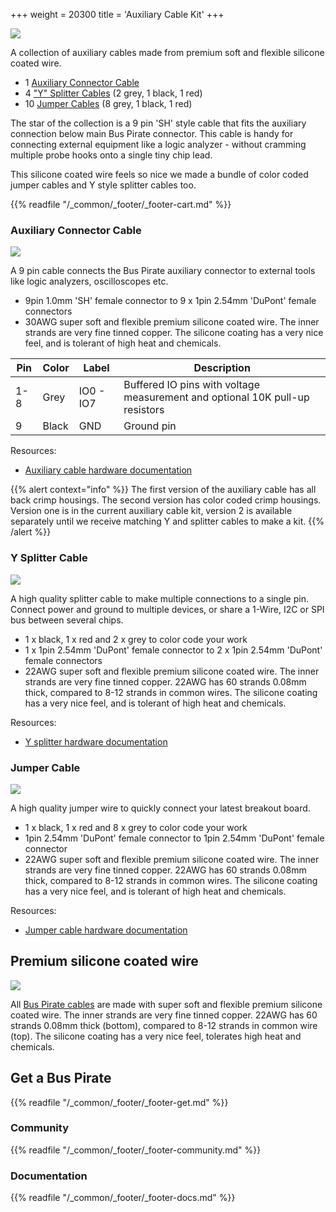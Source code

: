 +++
weight = 20300
title = 'Auxiliary Cable Kit'
+++

![](/images/docs/fw/bp5-promo-13.jpg)

A collection of auxiliary cables made from premium soft and flexible silicone coated wire.

- 1 [Auxiliary Connector Cable](https://hardware.buspirate.com/cables/#auxiliary-cable)
- 4 ["Y" Splitter Cables](https://hardware.buspirate.com/cables/#y-splitter-cable) (2 grey, 1 black, 1 red)
- 10 [Jumper Cables](https://hardware.buspirate.com/cables/#jumper-cable) (8 grey, 1 black, 1 red)

The star of the collection is a 9 pin 'SH' style cable that fits the auxiliary connection below main Bus Pirate connector. This cable is handy for connecting external equipment like a logic analyzer - without cramming multiple probe hooks onto a single tiny chip lead. 

This silicone coated wire feels so nice we made a bundle of color coded jumper cables and Y style splitter cables too.



{{% readfile "/_common/_footer/_footer-cart.md" %}}

### Auxiliary Connector Cable

![](/images/docs/fw/bp5-promo-1.jpg)

A 9 pin cable connects the Bus Pirate auxiliary connector to external tools like logic analyzers, oscilloscopes etc. 

- 9pin 1.0mm 'SH' female connector to 9 x 1pin 2.54mm 'DuPont' female connectors
- 30AWG super soft and flexible premium silicone coated wire. The inner strands are very fine tinned copper. The silicone coating has a very nice feel, and is tolerant of high heat and chemicals.

|Pin|Color|Label|Description|
|-|-|-|-|
|1-8|Grey|IO0 - IO7|Buffered IO pins with voltage measurement and optional 10K pull-up resistors|
|9|Black|GND|Ground pin|

Resources:

- [Auxiliary cable hardware documentation](https://hardware.buspirate.com/cables/#auxiliary-cable)

{{% alert context="info" %}}
The first version of the auxiliary cable has all back crimp housings. The second version has color coded crimp housings. Version one is in the current auxiliary cable kit, version 2 is available separately until we receive matching Y and splitter cables to make a kit.
{{% /alert %}}

### Y Splitter Cable

![](/images/docs/fw/bp5-promo-2.jpg)

A high quality splitter cable to make multiple connections to a single pin. Connect power and ground to multiple devices, or share a 1-Wire, I2C or SPI bus between several chips.

- 1 x black, 1 x red and 2 x grey to color code your work
- 1 x 1pin 2.54mm 'DuPont' female connector to 2 x 1pin 2.54mm 'DuPont' female connectors
- 22AWG super soft and flexible premium silicone coated wire. The inner strands are very fine tinned copper. 22AWG has 60 strands 0.08mm thick, compared to 8-12 strands in common wires. The silicone coating has a very nice feel, and is tolerant of high heat and chemicals.

Resources:

- [Y splitter hardware documentation](https://hardware.buspirate.com/cables/#y-splitter-cable)

### Jumper Cable

![](/images/docs/fw/bp5-promo-3.jpg)

A high quality jumper wire to quickly connect your latest breakout board.

- 1 x black, 1 x red and 8 x grey to color code your work
- 1pin 2.54mm 'DuPont' female connector to 1pin 2.54mm 'DuPont' female connector
- 22AWG super soft and flexible premium silicone coated wire. The inner strands are very fine tinned copper. 22AWG has 60 strands 0.08mm thick, compared to 8-12 strands in common wires. The silicone coating has a very nice feel, and is tolerant of high heat and chemicals.

Resources:
- [Jumper cable hardware documentation](https://hardware.buspirate.com/cables/#jumper-cable)

## Premium silicone coated wire

![](/images/docs/fw/cable-wire.jpg)

All [Bus Pirate cables](https://hardware.buspirate.com/cables/) are made with super soft and flexible premium silicone coated wire. The inner strands are very fine tinned copper. 22AWG has 60 strands 0.08mm thick (bottom), compared to 8-12 strands in common wire (top). The silicone coating has a very nice feel, tolerates high heat and chemicals.

## Get a Bus Pirate


{{% readfile "/_common/_footer/_footer-get.md" %}}

### Community


{{% readfile "/_common/_footer/_footer-community.md" %}}

### Documentation
 

{{% readfile "/_common/_footer/_footer-docs.md" %}}
